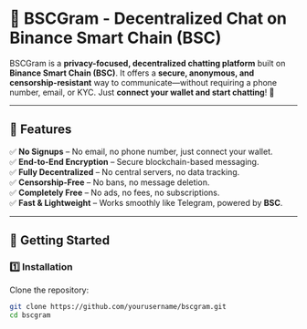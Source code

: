 # 🚀 BSCGram - Decentralized Chat on Binance Smart Chain (BSC)

BSCGram is a **privacy-focused, decentralized chatting platform** built on **Binance Smart Chain (BSC)**. It offers a **secure, anonymous, and censorship-resistant** way to communicate—without requiring a phone number, email, or KYC. Just **connect your wallet and start chatting**! 🔐

---

## 🌟 Features

✅ **No Signups** – No email, no phone number, just connect your wallet.  
✅ **End-to-End Encryption** – Secure blockchain-based messaging.  
✅ **Fully Decentralized** – No central servers, no data tracking.  
✅ **Censorship-Free** – No bans, no message deletion.  
✅ **Completely Free** – No ads, no fees, no subscriptions.  
✅ **Fast & Lightweight** – Works smoothly like Telegram, powered by **BSC**.

---

## 🚀 Getting Started

### **1️⃣ Installation**

Clone the repository:  
```bash
git clone https://github.com/yourusername/bscgram.git
cd bscgram
